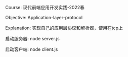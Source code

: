 Course: 现代前端应用开发实践-2022春

Objective: Application-layer-protocol

Explanation: 实现自己的应用层协议和解析器，使用在tcp上

启动服务器:  node server.js

启动客户端:  node client.js
